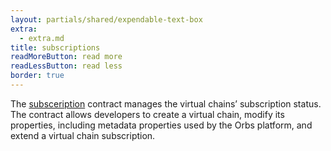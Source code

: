 ```yaml
---
layout: partials/shared/expendable-text-box
extra:
  - extra.md
title: subscriptions
readMoreButton: read more
readLessButton: read less
border: true
---
```


The [subsceription](https://etherscan.io/0xD11EFC10cf3A54B12e3F04143070BE3865E7Bb8E) contract manages the virtual chains’ subscription status. The contract allows developers to create a virtual chain, modify its properties, including metadata properties used by the Orbs platform, and extend a virtual chain subscription.
